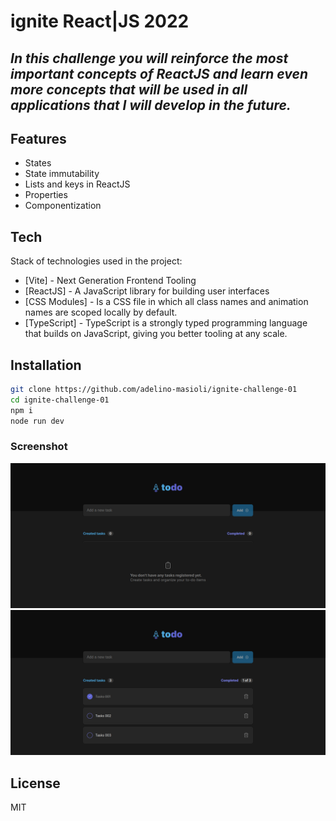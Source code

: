 # ignite React|JS 2022
## _In this challenge you will reinforce the most important concepts of ReactJS and learn even more concepts that will be used in all applications that I will develop in the future._

## Features

- States
- State immutability
- Lists and keys in ReactJS
- Properties
- Componentization

## Tech

Stack of technologies used in the project:

- [Vite] - Next Generation Frontend Tooling
- [ReactJS] - A JavaScript library for building user interfaces
- [CSS Modules] -  Is a CSS file in which all class names and animation names are scoped locally by default.
- [TypeScript] - TypeScript is a strongly typed programming language that builds on JavaScript, giving you better tooling at any scale.


## Installation

```sh
git clone https://github.com/adelino-masioli/ignite-challenge-01
cd ignite-challenge-01
npm i
node run dev
```

### Screenshot
![Screenshot Subscriber](src/assets/screencapture-001.png)
![Screenshot Event](src/assets/screencapture-002.png)


## License
MIT
